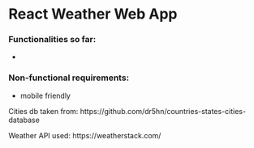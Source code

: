<h1>React Weather Web App</h1>

<h3>Functionalities so far:</h3>
<ul>
  <li></li>
</ul>

<h3>Non-functional requirements:</h3>
<ul>
  <li>mobile friendly</li>
</ul>

<p>Cities db taken from: https://github.com/dr5hn/countries-states-cities-database</p>
<p>Weather API used: https://weatherstack.com/</p>